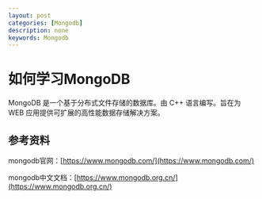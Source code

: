 ```yaml
---
layout: post
categories: [Mongodb]
description: none
keywords: Mongodb
---
```

# 如何学习MongoDB
MongoDB 是一个基于分布式文件存储的数据库。由 C++ 语言编写。旨在为 WEB 应用提供可扩展的高性能数据存储解决方案。









## 参考资料
mongodb官网：[https://www.mongodb.com/](https://www.mongodb.com/)

mongodb中文文档：[https://www.mongodb.org.cn/](https://www.mongodb.org.cn/)